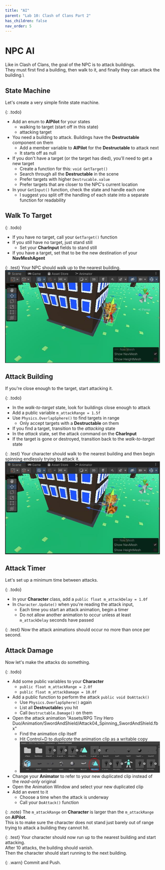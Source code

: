 ```yaml
---
title: "AI"
parent: "Lab 10: Clash of Clans Part 2"
has_children: false
nav_order: 5
---
```


# NPC AI
Like in Clash of Clans, the goal of the NPC is to attack buildings.\
They must first find a building, then walk to it, and finally they can attack the building.\

## State Machine
Let's create a very simple finite state machine.

{: .todo}
* Add an enum to **AIPilot** for your states
	* walking to target (start off in this state)
	* attacking target
* You need a building to attack. Buildings have the **Destructable** component on them
	* Add a member variable to **AIPilot** for the **Destructable** to attack next
	* It starts off as null
* If you don't have a target (or the target has died), you'll need to get a new target
	* Create a function for this: `void GetTarget()`
	* Search through all the **Destructable** in the scene
	* Prefer targets with higher `Destrucable.value`
	* Prefer targets that are closer to the NPC's current location
* In your `GetInput()` function, check the state and handle each one
	* I suggest you split off the handling of each state into a separate function for readability

## Walk To Target

{: .todo}
* If you have no target, call your `GetTarget()` function
* If you *still* have no target, just stand still
	* Set your **CharInput** fields to stand still
* If you have a target, set that to be the new destination of your **NavMeshAgent**

{: .test}
Your NPC should walk up to the nearest building.
![Walk To Target](images/lab10/walktotarget.jpg "Walk To Target")

## Attack Building
If you're close enough to the target, start attacking it.

{: .todo}
* In the *walk-to-target* state, look for buildings close enough to attack
* Add a public variable `m_attackRange = 1.5f`
* Use `Physics.OverlapSphere()` to find targets in range
	* Only accept targets with a **Destructable** on them
* If you find a target, transition to the *attacking* state
* In the *attack* state, set the attack command on the **CharInput**
* If the target is gone or destroyed, transition back to the *walk-to-target* state

{: .test}
Your character should walk to the nearest building and then begin spinning endlessly trying to attack it.
![Attacking](images/lab10/attack.jpg "Attacking")

## Attack Timer
Let's set up a minimum time between attacks.

{: .todo}
* In your **Character** class, add a `public float m_attackDelay = 1.0f`
* In `Character.Update()` when you're reading the attack input,
	* Each time you start an attack animation, begin a timer
	* Do not allow another animation to occur unless at least `m_attackDelay` seconds have passed

{: .test}
Now the attack animations should occur no more than once per second.

## Attack Damage
Now let's make the attacks do something.

{: .todo}
* Add some public variables to your **Character**
	* `public float m_attackRange = 2.0f`
	* `public float m_attackDamage = 10.0f`
* Add a public function to perform the attack `public void DoAttack()`
	* Use `Physics.OverlapSphere()` again
	* List all **Destructable**s you hit
	* Call `Destructable.Damage()` on them
* Open the attack animation "Assets/RPG Tiny Hero Duo/Animation/SwordAndShield/Attack04_Spinning_SwordAndShield.fbx"
	* Find the animation clip itself
	* Hit Control+D to *duplicate* the animation clip as a writable copy
	* ![Duplicate Anim](images/lab10/duplicateanim.jpg "Duplicate Anim")
* Change your **Animator** to refer to your new duplicated clip instead of the *read-only* original
* Open the Animation Window and select your new duplicated clip
* Add an event to it
	* Choose a time when the attack is underway
	* Call your `DoAttack()` function

{: .note}
The `m_attackRange` on **Character** is larger than the `m_attackRange` on **AIPilot**.\
This is to make sure the character does not stand just barely out of range trying to attack a building they cannot hit.

{: .test}
Your character should now run up to the nearest building and start attacking.\
After 10 attacks, the building should vanish.\
Then the character should start running to the next building.

{: .warn}
Commit and Push.

